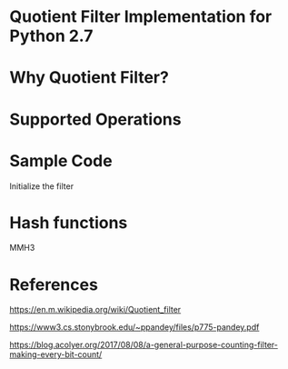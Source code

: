 # Quotient Filter Implementation for Python 2.7

# Why Quotient Filter?

# Supported Operations

# Sample Code

Initialize the filter

# Hash functions 

MMH3 


# References

https://en.m.wikipedia.org/wiki/Quotient_filter

https://www3.cs.stonybrook.edu/~ppandey/files/p775-pandey.pdf

https://blog.acolyer.org/2017/08/08/a-general-purpose-counting-filter-making-every-bit-count/
